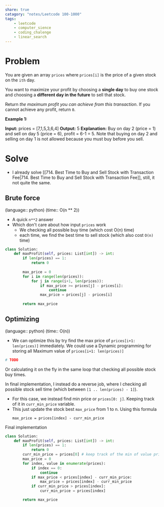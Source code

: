 ```yaml
---
share: true
catagory: "notes/Leetcode 100-1000"
tags:
    - leetcode
    - computer_sience
    - coding_chalenge
    - linear_search
---
```


# Problem

You are given an array `prices` where `prices[i]` is the price of a given stock on the `ith` day.

You want to maximize your profit by choosing a **single day** to buy one stock and choosing a **different day in the future** to sell that stock.

Return _the maximum profit you can achieve from this transaction_. If you cannot achieve any profit, return `0`.

**Example 1:**

**Input:** prices = [7,1,5,3,6,4]
**Output:** 5
**Explanation:** Buy on day 2 (price = 1) and sell on day 5 (price = 6), profit = 6-1 = 5.
Note that buying on day 2 and selling on day 1 is not allowed because you must buy before you sell.

# Solve
- I already solve [[714. Best Time to Buy and Sell Stock with Transaction Fee|714. Best Time to Buy and Sell Stock with Transaction Fee]], still, it not quite the same.

## Brute force
(language:: python) (time:: O(n ** 2))

- A quick `n**2` answer
- Which don't care about how input `prices` work
    - We checking all possible buy time (which cost O(n) time)
    - each time, we find the best time to sell stock (which also cost  `O(n)` time)

```python
class Solution:
    def maxProfit(self, prices: List[int]) -> int:
        if len(prices) == 1:
            return 0
        
        max_price = 0
        for i in range(len(prices)):
            for j in range(i+1, len(prices)):
                if max_price >= prices[j] - prices[i]:
                    continue
                max_price = prices[j] - prices[i]
        
        return max_price
```

## Optimizing
(language:: python) (time:: O(n))

- We can optimize this by try find the max price of `prices[i+1: len(prices)]` immediately. We could use a Dynamic programming for storing all Maximum value of `prices[i+1: len(prices)]`
```python
# TODO
```

Or calculating it on the fly in the same loop that checking all possible stock buy times.

In final implementation, I instead do a reverse job, where I checking all possible stock sell time (which between `[1 .. len(prices) - 1]`).
- For this case, we instead find min price or `prices[0: j]`. Keeping track of it in `curr_min_price` variable. 
- This just update the stock best `max_price` from 1 to n. Using this formula
    ```
    max_price = prices[index] - curr_min_price
    ```

Final implementation

```python
class Solution:
    def maxProfit(self, prices: List[int]) -> int:
        if len(prices) == 1:
            return 0
        curr_min_price = prices[0] # keep track of the min of value price[0:index-1]
        max_price = 0
        for index, value in enumerate(prices):
            if index == 0:
                continue
            if max_price < prices[index] - curr_min_price:
                max_price = prices[index] - curr_min_price
            if curr_min_price > prices[index]:
                curr_min_price = prices[index]

        return max_price
```
